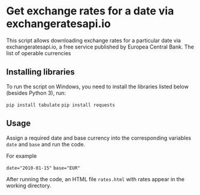 # Get exchange rates for a date via exchangeratesapi.io

This script allows downloading exchange rates for a particular date via exchangeratesapi.io, a free service published by Europea Central Bank. The list of operable currencies

## Installing libraries

To run the script on Windows, you need to install the libraries listed below (besides Python 3), run:

`pip install tabulate`
`pip install requests`


## Usage

Assign a required date and base currency into the corresponding variables `date` and `base` and run the code.

For example

`date="2010-01-15"`
`base="EUR"`

After running the code, an HTML file `rates.html` with rates appear in the working directory.
